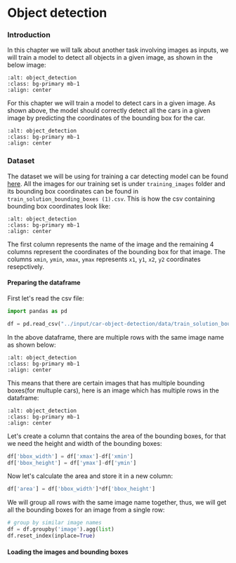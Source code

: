 # Object detection

### Introduction

In this chapter we will talk about another task involving images as inputs, we will train a model to detect all objects in a given image, as shown in the below image:

```{image} ./assets/object_detect_img.png
:alt: object_detection
:class: bg-primary mb-1
:align: center
```

For this chapter we will train a model to detect cars in a given image. As shown above, the model should correctly detect all the cars in a given image by predicting the coordinates of the bounding box for the car.

```{image} ./assets/object_detect_model.png
:alt: object_detection
:class: bg-primary mb-1
:align: center
```

### Dataset

The dataset we will be using for training a car detecting model can be found [here](https://www.kaggle.com/datasets/sshikamaru/car-object-detection). All the images for our training set is under ```training_images``` folder and its bounding box coordinates can be found in ```train_solution_bounding_boxes (1).csv```. This is how the csv containing bounding box coordinates look like:

```{image} ./assets/obj_detect_ds.png
:alt: object_detection
:class: bg-primary mb-1
:align: center
```

The first column represents the name of the image and the remaining 4 columns represent the coordinates of the bounding box for that image. The columns ```xmin```, ```ymin```, ```xmax```, ```ymax``` represents ```x1```, ```y1```, ```x2```, ```y2``` coordinates resepctively. 

#### Preparing the dataframe

First let's read the csv file:

```python
import pandas as pd

df = pd.read_csv("../input/car-object-detection/data/train_solution_bounding_boxes (1).csv")
```

In the above dataframe, there are multiple rows with the same image name as shown below:

```{image} ./assets/obj_detect_multi_row.png
:alt: object_detection
:class: bg-primary mb-1
:align: center
```

This means that there are certain images that has multiple bounding boxes(for multuple cars), here is an image which has multiple rows in the dataframe:

```{image} ./assets/obj_detect_multi_img.png
:alt: object_detection
:class: bg-primary mb-1
:align: center
```

Let's create a column that contains the area of the bounding boxes, for that we need the height and width of the bounding boxes:

```python
df['bbox_width'] = df['xmax']-df['xmin']
df['bbox_height'] = df['ymax']-df['ymin']
```

Now let's calculate the area and store it in a new column:

```python
df['area'] = df['bbox_width']*df['bbox_height']
```

We will group all rows with the same image name together, thus, we will get all the bounding boxes for an image from a single row:

```python
# group by similar image names
df = df.groupby('image').agg(list)
df.reset_index(inplace=True)
```

#### Loading the images and bounding boxes